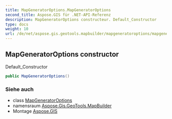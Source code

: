 ```yaml
---
title: MapGeneratorOptions.MapGeneratorOptions
second_title: Aspose.GIS für .NET-API-Referenz
description: MapGeneratorOptions constructeur. Default_Constructor
type: docs
weight: 10
url: /de/net/aspose.gis.geotools.mapbuilder/mapgeneratoroptions/mapgeneratoroptions/
---
```

## MapGeneratorOptions constructor

Default_Constructor

```csharp
public MapGeneratorOptions()
```

### Siehe auch

* class [MapGeneratorOptions](../)
* namensraum [Aspose.Gis.GeoTools.MapBuilder](../../mapgeneratoroptions/)
* Montage [Aspose.GIS](../../../)


